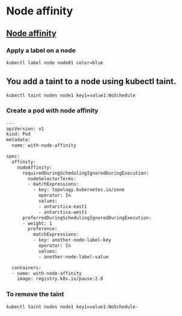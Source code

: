 # Node affinity


## [Node affinity](https://kubernetes.io/docs/concepts/scheduling-eviction/assign-pod-node/)


### Apply a label on a node

```bash
kubectl label node node01 color=blue
```
## You add a taint to a node using kubectl taint.
```bash
kubectl taint nodes node1 key1=value1:NoSchedule
```

### Create a pod with node affinity
```bash 
---
apiVersion: v1
kind: Pod
metadata:
  name: with-node-affinity

spec:
  affinity:
    nodeAffinity:
      requiredDuringSchedulingIgnoredDuringExecution:
        nodeSelectorTerms:
        - matchExpressions:
          - key: topology.kubernetes.io/zone
            operator: In
            values:
            - antarctica-east1
            - antarctica-west1
      preferredDuringSchedulingIgnoredDuringExecution:
      - weight: 1
        preference:
          matchExpressions:
          - key: another-node-label-key
            operator: In
            values:
            - another-node-label-value

  containers:
  - name: with-node-affinity
    image: registry.k8s.io/pause:2.0
```

### To remove the taint
```bash
kubectl taint nodes node1 key1=value1:NoSchedule-
```
